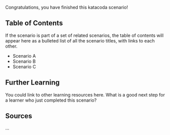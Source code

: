 
Congratulations, you have finished this katacoda scenario!

## Table of Contents

If the scenario is part of a set of related scenarios, the table of contents will appear here as a bulleted list of all the scenario titles, with links to each other.

- Scenario A
- Scenario B
- Scenario C

## Further Learning

You could link to other learning resources here. What is a good next step for a learner who just completed this scenario?

## Sources

...

